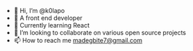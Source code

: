 - 👋 Hi, I’m @k0lapo
- 👀 A front end developer 
- 🌱 Currently learning React
- 💞️ I’m looking to collaborate on various open source projects
- 📫 How to reach me madegbite7@gmail.com

<!---
k0lapo/k0lapo is a ✨ special ✨ repository because its `README.md` (this file) appears on your GitHub profile.
You can click the Preview link to take a look at your changes.
--->
